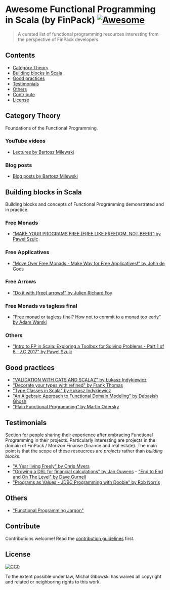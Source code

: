 # Awesome Functional Programming in Scala (by FinPack) [![Awesome](https://cdn.rawgit.com/sindresorhus/awesome/d7305f38d29fed78fa85652e3a63e154dd8e8829/media/badge.svg)](https://github.com/sindresorhus/awesome)

> A curated list of functional programming resources interesting from the perspective of FinPack developers


## Contents

- [Category Theory](#category-theory)
- [Building blocks in Scala](#building-blocks-in-scala)
- [Good practices](#good-practices)
- [Testimonials](#testimonials)
- [Others](#others)
- [Contribute](#contribute)
- [License](#license)

## Category Theory

Foundations of the Functional Programming.

### YouTube videos

- [Lectures by Bartosz Milewski](https://www.youtube.com/playlist?list=PLbgaMIhjbmEnaH_LTkxLI7FMa2HsnawM_)

### Blog posts

- [Blog posts by Bartosz Milewski](https://bartoszmilewski.com/2014/10/28/category-theory-for-programmers-the-preface/)


## Building blocks in Scala

Building blocks and concepts of Functional Programming demonstrated and in practice.

### Free Monads
- ["MAKE YOUR PROGRAMS FREE (FREE LIKE FREEDOM, NOT BEER)" by Paweł Szulc](https://www.youtube.com/watch?v=OSfz6s4VZ6Q)

### Free Applicatives

- ["Move Over Free Monads - Make Way for Free Applicatives!" by John de Goes](https://www.youtube.com/watch?v=H28QqxO7Ihc)

### Free Arrows

- ["Do it with (free) arrows!" by Julien Richard Foy](https://www.youtube.com/watch?v=PWBTOhMemxQ)

### Free Monads vs tagless final

- ["Free monad or tagless final? How not to commit to a monad too early" by Adam Warski](https://www.youtube.com/watch?v=IhVdU4Xiz2U)

### Others

- ["Intro to FP in Scala: Exploring a Toolbox for Solving Problems - Part 1 of 6 - λC 2017" by Pawel Szulc](https://www.youtube.com/watch?v=jQ65HiG5m3c)


## Good practices

- ["VALIDATION WITH CATS AND SCALAZ" by Łukasz Indykiewicz](https://www.youtube.com/watch?v=qbHUGGtCd-M)
- ["Decorate your types with refined" by Frank Thomas](https://www.youtube.com/watch?v=zExb9x3fzKs)
- ["Type Classes in Scala" by Łukasz Indykiewicz](https://www.youtube.com/watch?v=A5t6WagltAc)
- ["An Algebraic Approach to Functional Domain Modeling" by Debasish Ghosh](https://www.youtube.com/watch?v=0q-w16pOuyc)
- ["Plain Functional Programming" by Martin Odersky](https://www.youtube.com/watch?time_continue=12&v=YXDm3WHZT5g)

## Testimonials

Section for people sharing their experience after embracing Functional Programming in their projects. Particularly interesting are projects in the domain of FinPack / Morizon Finanse (finance and real estate).
The main point is that the scope of these resoucrces are *projects* rather than *building blocks*.

- ["A Year living Freely" by Chris Myers](https://www.youtube.com/watch?v=rK53C-xyPWw)
- ["Growing a DSL for financial calculations" by Jan Ouwens](https://www.youtube.com/watch?v=W37Mp3mBYLw)
– ["End to End and On The Level" by Dave Gurnell](https://www.youtube.com/watch?v=lMW_yMkxX4Q)
- ["Programs as Values - JDBC Programming with Doobie" by Rob Norris](https://www.youtube.com/watch?v=M5MF6M7FHPo)

## Others

- ["Functional Programming Jargon"](https://functional.works-hub.com/blog/Functional-Programming-Jargon)

## Contribute

Contributions welcome! Read the [contribution guidelines](contributing.md) first.


## License

[![CC0](http://mirrors.creativecommons.org/presskit/buttons/88x31/svg/cc-zero.svg)](http://creativecommons.org/publicdomain/zero/1.0)

To the extent possible under law, Michał Gibowski has waived all copyright and
related or neighboring rights to this work.
